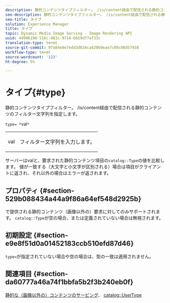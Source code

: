 ```yaml
---
description: 静的コンテンツタイプフィルター。 /is/content経由で配信される静的コンテンツのフィルター文字列を指定します。
seo-description: 静的コンテンツタイプフィルター。 /is/content経由で配信される静的コンテンツのフィルター文字列を指定します。
seo-title: タイプ
solution: Experience Manager
title: タイプ
topic: Dynamic Media Image Serving - Image Rendering API
uuid: 44906190-516c-481c-9714-bb19d77af33c
translation-type: tm+mt
source-git-commit: 97a84e8e7edd3d834ca42069eae7c09c00d57938
workflow-type: tm+mt
source-wordcount: '123'
ht-degree: 5%

---
```



# タイプ{#type}

静的コンテンツタイプフィルター。 /is/content経由で配信される静的コンテンツのフィルター文字列を指定します。

`type= *`val`*`

<table id="simpletable_B66354A826434A678F3DBC686A0F1436"> 
 <tr class="strow"> 
  <td class="stentry"> <p><span class="varname"> val</span> </p> </td> 
  <td class="stentry"> <p>フィルター文字列を入力します。 </p></td> 
 </tr> 
</table>

サーバーはvalと、要求された静的コンテンツ項目の`catalog::Type`の値を比較します。 値が一致する（大文字と小文字が区別される）場合は項目がクライアントに返され、それ以外の場合はエラーが返されます。

## プロパティ {#section-529b088434a44a9f86a64ef548d2925b}

で提供される静的コンテンツ（画像以外の）要求に対してのみサポートされます。 `catalog::Type`が空の場合、または定義されていない場合は無視されます。

## 初期設定 {#section-e9e8f51d0a01452183ccb510efd87d46}

`type=`が指定されていない場合や空の場合は、型の一致は適用されません。

## 関連項目 {#section-da60777a46a74f1bbfa5b2f3b240eb0f}

[静的な（画像以外の）コンテンツのサービング](../../../../../is-api/http-ref/image-serving-api-ref/c-http-protocol-reference/c-syntax-and-features/r-serving-static-non-image-content.md#reference-cbe50e697fdf4c7bbb0084f98b7739da)、 [catalog::UserType](/help/aem-is-ir-api/is-api/image-catalog/image-serving-api-ref/c-image-catalog-reference/c-image-svg-data-reference/c-image-data-reference/r-usertype-cat.md)
